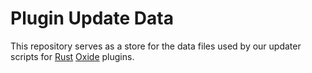 # Plugin Update Data
This repository serves as a store for the data files used by our updater scripts for [Rust](https://rust.facepunch.com/) [Oxide](https://umod.org/) plugins.

